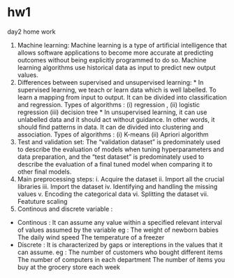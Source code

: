 # hw1
day2 home work
1) Machine learning:
        Machine learning is a type of artificial intelligence that allows software applications to become more accurate at predicting outcomes without being explicitly programmed to do so. Machine learning algorithms use historical data as input to predict new output values.
2) Differences between supervised and unsupervised learning:
        * In supervised learning, we teach or learn data which is well labelled. To learn a mapping from input to output. It can be divided into classification and regression.
               Types of algorithms : (i) regression , (ii) logistic regression (iii) decision tree
        * In unsupervised learning, it can use unlabelled data and it should act without guidance. In other words, it should find patterns in data. It can de divided into clustering and association.
               Types of algorithms : (i) K-means (ii) Apriori algorithm               
3) Test and validation set:
         The “validation dataset” is predominately used to describe the evaluation of models when tuning hyperparameters and data preparation, and the “test dataset” is predominately used to describe the evaluation of a final tuned model when comparing it to other final models.
4) Main preprocessing steps:
        i. Acquire the dataset
        ii. Import all the crucial libraries
        iii. Import the dataset
        iv. Identifying and handling the missing values
        v. Encoding the categorical data
        vi. Splitting the dataset
        vii. Featuture scaling
5) Continous and discrete variable :    
  * Continous : It can assume any value within a specified relevant interval of values assumed by the variable
            eg : The weight of newborn babies
                 The daily wind speed
                 The temperature of a freezer
  * Discrete : It is characterized by gaps or intereptions in the values that it can assume.
           eg : The number of customers who bought different items
                The number of computers in each department
                The number of items you buy at the grocery store each week
 
        
     
